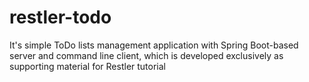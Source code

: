 # restler-todo
It's simple ToDo lists management application with Spring Boot-based server and command line client, which is developed exclusively as supporting material for Restler tutorial
